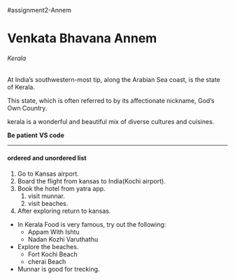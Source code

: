 #assignment2-Annem
# Venkata Bhavana Annem #
###### Kerala #######

At India’s southwestern-most tip, along the Arabian Sea coast, is the state of Kerala. 

This state, which is often referred to by its affectionate nickname, God’s Own Country.

kerala is a wonderful and beautiful mix of diverse cultures and cuisines. 

**Be patient**
**VS code**

--------------------------------------------------

#### **ordered and unordered list** ####

1. Go to Kansas airport.
2. Board the flight from kansas to India(Kochi airport).
3. Book the hotel from yatra app.
     1. visit munnar.
     2. visit beaches.
4. After exploring return to kansas.

* In Kerala Food is very famous, try out the following:
    * Appam With Ishtu 
    * Nadan Kozhi Varuthathu
* Explore the beaches.
    * Fort Kochi Beach
    * cherai Beach
* Munnar is good for trecking.